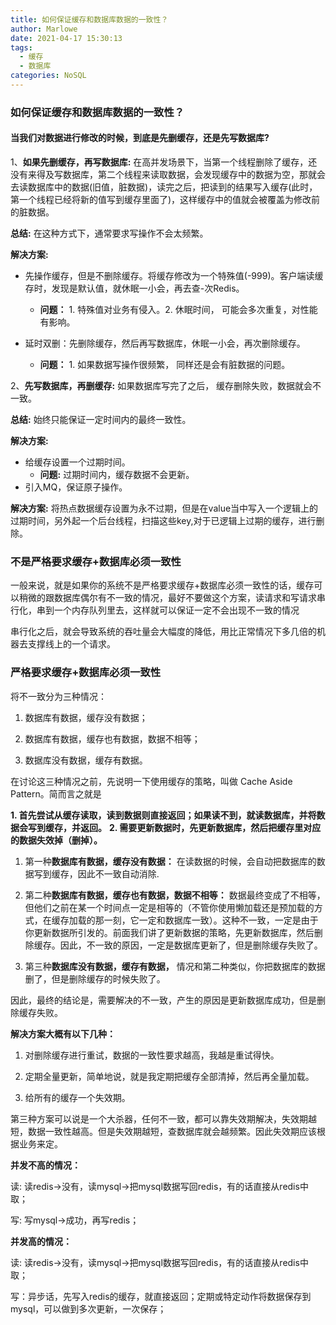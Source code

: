 ```yaml
---
title: 如何保证缓存和数据库数据的一致性？
author: Marlowe
date: 2021-04-17 15:30:13
tags: 
  - 缓存
  - 数据库
categories: NoSQL
--- 
```


<!--more-->

### 如何保证缓存和数据库数据的一致性？

#### 当我们对数据进行修改的时候，到底是先删缓存，还是先写数据库?

1、**如果先删缓存，再写数据库:** 在高并发场景下，当第一个线程删除了缓存，还没有来得及写数据库，第二个线程来读取数据，会发现缓存中的数据为空，那就会去读数据库中的数据(旧值，脏数据)，读完之后，把读到的结果写入缓存(此时，第一个线程已经将新的值写到缓存里面了)，这样缓存中的值就会被覆盖为修改前的脏数据。

**总结:** 在这种方式下，通常要求写操作不会太频繁。

**解决方案:** 
* 先操作缓存，但是不删除缓存。将缓存修改为一个特殊值(-999)。客户端读缓存时，发现是默认值，就休眠一小会，再去查-次Redis。
  * **问题：** 1. 特殊值对业务有侵入。2. 休眠时间， 可能会多次重复，对性能有影响。

* 延时双删：先删除缓存，然后再写数据库，休眠一小会，再次删除缓存。
  * **问题：** 1. 如果数据写操作很频繁， 同样还是会有脏数据的问题。


2、**先写数据库，再删缓存:** 如果数据库写完了之后， 缓存删除失败，数据就会不一致。

**总结:** 始终只能保证一定时间内的最终一致性。

**解决方案:** 
*  给缓存设置一个过期时间。
   *  **问题:** 过期时间内，缓存数据不会更新。
* 引入MQ，保证原子操作。

**解决方案:** 将热点数据缓存设置为永不过期，但是在value当中写入一个逻辑上的过期时间，另外起一个后台线程，扫描这些key,对于已逻辑上过期的缓存，进行删除。

### 不是严格要求缓存+数据库必须一致性
一般来说，就是如果你的系统不是严格要求缓存+数据库必须一致性的话，缓存可以稍微的跟数据库偶尔有不一致的情况，最好不要做这个方案，读请求和写请求串行化，串到一个内存队列里去，这样就可以保证一定不会出现不一致的情况

串行化之后，就会导致系统的吞吐量会大幅度的降低，用比正常情况下多几倍的机器去支撑线上的一个请求。


### 严格要求缓存+数据库必须一致性

将不一致分为三种情况：

1. 数据库有数据，缓存没有数据；

2. 数据库有数据，缓存也有数据，数据不相等；

3. 数据库没有数据，缓存有数据。

在讨论这三种情况之前，先说明一下使用缓存的策略，叫做 Cache Aside Pattern。简而言之就是

**1. 首先尝试从缓存读取，读到数据则直接返回；如果读不到，就读数据库，并将数据会写到缓存，并返回。**
**2. 需要更新数据时，先更新数据库，然后把缓存里对应的数据失效掉（删掉）。**

1. 第一种**数据库有数据，缓存没有数据：** 在读数据的时候，会自动把数据库的数据写到缓存，因此不一致自动消除.

2. 第二种**数据库有数据，缓存也有数据，数据不相等：** 数据最终变成了不相等，但他们之前在某一个时间点一定是相等的（不管你使用懒加载还是预加载的方式，在缓存加载的那一刻，它一定和数据库一致）。这种不一致，一定是由于你更新数据所引发的。前面我们讲了更新数据的策略，先更新数据库，然后删除缓存。因此，不一致的原因，一定是数据库更新了，但是删除缓存失败了。

3. 第三种**数据库没有数据，缓存有数据，** 情况和第二种类似，你把数据库的数据删了，但是删除缓存的时候失败了。

因此，最终的结论是，需要解决的不一致，产生的原因是更新数据库成功，但是删除缓存失败。

**解决方案大概有以下几种：**
1. 对删除缓存进行重试，数据的一致性要求越高，我越是重试得快。

2. 定期全量更新，简单地说，就是我定期把缓存全部清掉，然后再全量加载。

3. 给所有的缓存一个失效期。


第三种方案可以说是一个大杀器，任何不一致，都可以靠失效期解决，失效期越短，数据一致性越高。但是失效期越短，查数据库就会越频繁。因此失效期应该根据业务来定。

**并发不高的情况：**

读: 读redis->没有，读mysql->把mysql数据写回redis，有的话直接从redis中取；

写: 写mysql->成功，再写redis；

**并发高的情况：**

读: 读redis->没有，读mysql->把mysql数据写回redis，有的话直接从redis中取；

写：异步话，先写入redis的缓存，就直接返回；定期或特定动作将数据保存到mysql，可以做到多次更新，一次保存；